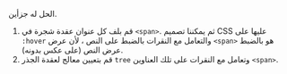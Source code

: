 الحل له جزأين.

1. قم بلف كل عنوان عقدة شجرة في `<span>`. ثم يمكننا تصميم CSS عليها على `:hover` والتعامل مع النقرات بالضبط على النص ، لأن عرض `<span>` هو بالضبط عرض النص (على عكس بدونه).
2. قم بتعيين معالج لعقدة الجذر `tree` وتعامل مع النقرات على تلك العناوين `<span>`.
